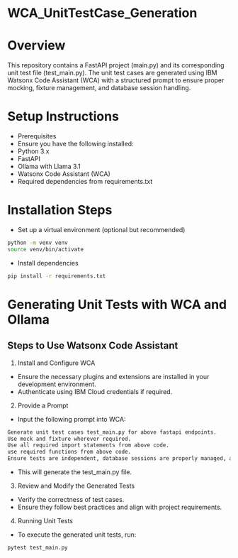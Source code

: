 # WCA_UnitTestCase_Generation
# Overview

This repository contains a FastAPI project (main.py) and its corresponding unit test file (test_main.py). The unit test cases are generated using IBM Watsonx Code Assistant (WCA) with a structured prompt to ensure proper mocking, fixture management, and database session handling.

# Setup Instructions

- Prerequisites
- Ensure you have the following installed:
- Python 3.x
- FastAPI
- Ollama with Llama 3.1
- Watsonx Code Assistant (WCA)
- Required dependencies from requirements.txt

# Installation Steps

- Set up a virtual environment (optional but recommended)

```sh
python -m venv venv
source venv/bin/activate
```
- Install dependencies

```sh
pip install -r requirements.txt
```

# Generating Unit Tests with WCA and Ollama

## Steps to Use Watsonx Code Assistant

1. Install and Configure WCA
- Ensure the necessary plugins and extensions are installed in your development environment.
- Authenticate using IBM Cloud credentials if required.
2. Provide a Prompt
- Input the following prompt into WCA:

```sh
Generate unit test cases test_main.py for above fastapi endpoints.
Use mock and fixture wherever required.
Use all required import statements from above code.
use required functions from above code.
Ensure tests are independent, database sessions are properly managed, and avoid fixture not found errors.
```
- This will generate the test_main.py file.

3. Review and Modify the Generated Tests
- Verify the correctness of test cases.
- Ensure they follow best practices and align with project requirements.

4. Running Unit Tests
- To execute the generated unit tests, run:
```sh
pytest test_main.py
```





